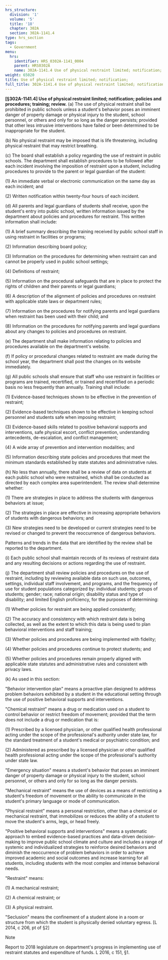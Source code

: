 ```yaml
---
hrs_structure:
  division: '1'
  volume: '5'
  title: '18'
  chapter: 302A
  section: 302A-1141.4
type: hrs_section
tags:
  - Government
menu:
  hrs:
    identifier: HRS_0302A-1141_0004
    parent: HRS0302A
    name: 302A-1141.4 Use of physical restraint limited; notification;
weight: 65020
title: Use of physical restraint limited; notification;
full_title: 302A-1141.4 Use of physical restraint limited; notification;
---
```

**[§302A-1141.4] Use of physical restraint limited; notification; policies and procedures; training; review.** (a) The use of physical restraint shall be prohibited in public schools unless a student's behavior poses an imminent danger of property damage or physical injury to the student, school personnel, or others and only for so long as the danger persists; provided that other less intrusive interventions have failed or been determined to be inappropriate for the student.

(b) No physical restraint may be imposed that is life threatening, including physical restraint that may restrict breathing.

(c) The board shall establish a policy regarding the use of restraint in public schools. The department shall establish procedures to be followed after each incident involving the imposition of restraint upon a student, including procedures to provide to the parent or legal guardian of the student:

(1) An immediate verbal or electronic communication on the same day as each incident; and

(2) Written notification within twenty-four hours of each incident.

(d) All parents and legal guardians of students shall receive, upon the student's entry into public school, written information issued by the department about policies and procedures for restraint. This written information shall include:

(1) A brief summary describing the training received by public school staff in using restraint in facilities or programs;

(2) Information describing board policy;

(3) Information on the procedures for determining when restraint can and cannot be properly used in public school settings;

(4) Definitions of restraint;

(5) Information on the procedural safeguards that are in place to protect the rights of children and their parents or legal guardians;

(6) A description of the alignment of policies and procedures on restraint with applicable state laws or department rules;

(7) Information on the procedures for notifying parents and legal guardians when restraint has been used with their child; and

(8) Information on the procedures for notifying parents and legal guardians about any changes to policies and procedures on restraint.

(e) The department shall make information relating to policies and procedures available on the department's website.

(f) If policy or procedural changes related to restraint are made during the school year, the department shall post the changes on its website immediately.

(g) All public schools shall ensure that staff who use restraint in facilities or programs are trained, recertified, or trained and recertified on a periodic basis no less frequently than annually. Training shall include:

(1) Evidence-based techniques shown to be effective in the prevention of restraint;

(2) Evidence-based techniques shown to be effective in keeping school personnel and students safe when imposing restraint;

(3) Evidence-based skills related to positive behavioral supports and interventions, safe physical escort, conflict prevention, understanding antecedents, de-escalation, and conflict management;

(4) A wide array of prevention and intervention modalities; and

(5) Information describing state policies and procedures that meet the minimum standards established by state statutes and administrative rules.

(h) No less than annually, there shall be a review of data on students at each public school who were restrained, which shall be conducted as directed by each complex area superintendent. The review shall determine whether:

(1) There are strategies in place to address the students with dangerous behaviors at issue;

(2) The strategies in place are effective in increasing appropriate behaviors of students with dangerous behaviors; and

(3) New strategies need to be developed or current strategies need to be revised or changed to prevent the reoccurrence of dangerous behaviors.

Patterns and trends in the data that are identified by the review shall be reported to the department.

(i) Each public school shall maintain records of its reviews of restraint data and any resulting decisions or actions regarding the use of restraint.

(j) The department shall review policies and procedures on the use of restraint, including by reviewing available data on such use, outcomes, settings, individual staff involvement, and programs, and the frequency of use for student populations categorized by: individual students; groups of students; gender; race; national origin; disability status and type of disability; and limited English proficiency, for the purposes of determining:

(1) Whether policies for restraint are being applied consistently;

(2) The accuracy and consistency with which restraint data is being collected, as well as the extent to which this data is being used to plan behavioral interventions and staff training;

(3) Whether policies and procedures are being implemented with fidelity;

(4) Whether policies and procedures continue to protect students; and

(5) Whether policies and procedures remain properly aligned with applicable state statutes and administrative rules and consistent with privacy laws.

(k) As used in this section:

"Behavior intervention plan" means a proactive plan designed to address problem behaviors exhibited by a student in the educational setting through the use of positive behavioral supports and interventions.

"Chemical restraint" means a drug or medication used on a student to control behavior or restrict freedom of movement; provided that the term does not include a drug or medication that is:

(1) Prescribed by a licensed physician, or other qualified health professional acting under the scope of the professional's authority under state law, for the standard treatment of a student's medical or psychiatric condition; and

(2) Administered as prescribed by a licensed physician or other qualified health professional acting under the scope of the professional's authority under state law.

"Emergency situation" means a student's behavior that poses an imminent danger of property damage or physical injury to the student, school personnel, or others and only for so long as the danger persists.

"Mechanical restraint" means the use of devices as a means of restricting a student's freedom of movement or the ability to communicate in the student's primary language or mode of communication.

"Physical restraint" means a personal restriction, other than a chemical or mechanical restraint, that immobilizes or reduces the ability of a student to move the student's arms, legs, or head freely.

"Positive behavioral supports and interventions" means a systematic approach to embed evidence-based practices and data-driven decision-making to improve public school climate and culture and includes a range of systemic and individualized strategies to reinforce desired behaviors and diminish the reoccurrence of problem behaviors in order to achieve improved academic and social outcomes and increase learning for all students, including students with the most complex and intense behavioral needs.

"Restraint" means:

(1) A mechanical restraint;

(2) A chemical restraint; or

(3) A physical restraint.

"Seclusion" means the confinement of a student alone in a room or structure from which the student is physically denied voluntary egress. [L 2014, c 206, pt of §2]

Note

Report to 2018 legislature on department's progress in implementing use of restraint statutes and expenditure of funds. L 2016, c 151, §1.